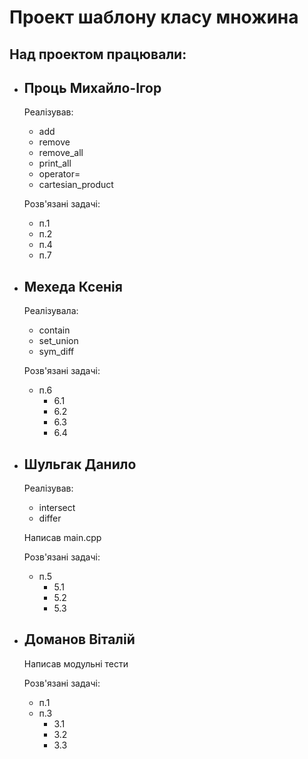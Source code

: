 # Проект шаблону класу множина
## Над проектом працювали:
- Проць Михайло-Ігор
  --
  Реалізував:
  - add
  - remove
  - remove_all
  - print_all
  - operator=
  - cartesian_product

  Розв'язані задачі:
  - п.1
  - п.2
  - п.4
  - п.7
- Мехеда Ксенія
  --
  Реалізувала:
  - contain
  - set_union
  - sym_diff

  Розв'язані задачі:
  - п.6
    - 6.1
    - 6.2
    - 6.3
    - 6.4
- Шульгак Данило
  --
  Реалізував:
  - intersect
  - differ  

  Написав main.cpp

  Розв'язані задачі:
  - п.5
    - 5.1
    - 5.2
    - 5.3
- Доманов Віталій
  --
  Написав модульні тести  
   
  Розв'язані задачі:
  - п.1
  - п.3
    - 3.1
    - 3.2
    - 3.3
